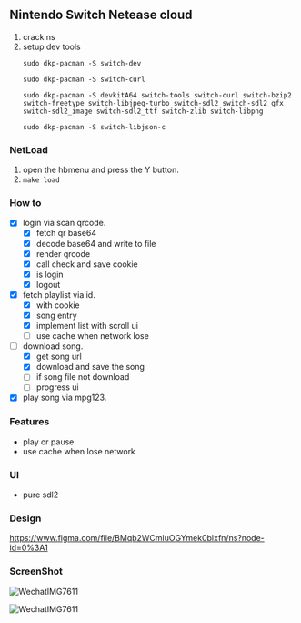 ## Nintendo Switch Netease cloud
1. crack ns
2. setup dev tools
    ```
    sudo dkp-pacman -S switch-dev
    
    sudo dkp-pacman -S switch-curl
    
    sudo dkp-pacman -S devkitA64 switch-tools switch-curl switch-bzip2 switch-freetype switch-libjpeg-turbo switch-sdl2 switch-sdl2_gfx switch-sdl2_image switch-sdl2_ttf switch-zlib switch-libpng
    
    sudo dkp-pacman -S switch-libjson-c
    ```
### NetLoad
1. open the hbmenu and press the Y button.
2. ```make load```
### How to
- [x] login via scan qrcode.
  - [x] fetch qr base64
  - [x] decode base64 and write to file
  - [x] render qrcode
  - [x] call check and save cookie
  - [x] is login
  - [x] logout

- [x] fetch playlist via id.
  - [x] with cookie
  - [x] song entry
  - [x] implement list with scroll ui
  - [ ] use cache when network lose
- [ ] download song. 
  - [x] get song url
  - [x] download and save the song
  - [ ] if song file not download
  - [ ] progress ui
- [x] play song via mpg123.

### Features
- play or pause.
- use cache when lose network

### UI
- pure sdl2

### Design
https://www.figma.com/file/BMqb2WCmluOGYmek0blxfn/ns?node-id=0%3A1

### ScreenShot

![WechatIMG7611](https://tva1.sinaimg.cn/large/e6c9d24egy1h015i8n3zqj20u01hc0w1.jpg)



![WechatIMG7611](https://tva1.sinaimg.cn/large/e6c9d24egy1h015hrtjvtj20u01hc0wf.jpg)




